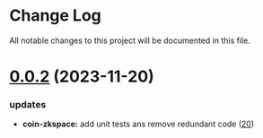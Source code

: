 
# Change Log

All notable changes to this project will be documented in this file.

# [0.0.2](https://github.com/okx/go-wallet-sdk) (2023-11-20)

### updates

- **coin-zkspace:** add unit tests ans remove redundant code ([20](https://github.com/okx/go-wallet-sdk/pull/20))
